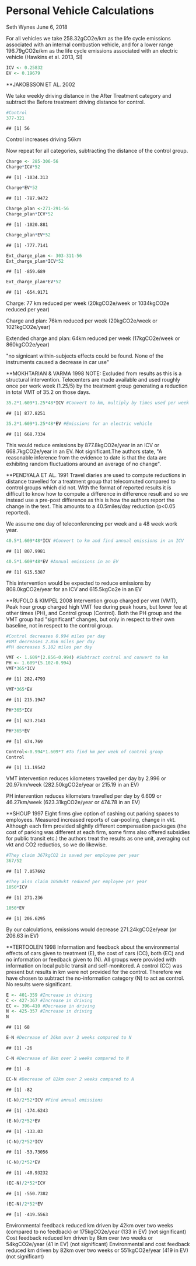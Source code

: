 Personal Vehicle Calculations
================
Seth Wynes
June 6, 2018

For all vehicles we take 258.32gCO2e/km as the life cycle emissions associated with an internal combustion vehicle, and for a lower range 196.79gCO2e/km as the life cycle emissions associated with an electric vehicle (Hawkins et al. 2013, SI)

``` r
ICV <- 0.25832
EV <- 0.19679
```

\*\*JAKOBSSON ET AL. 2002

We take weekly driving distance in the After Treatment category and subtract the Before treatment driving distance for control.

``` r
#Control
377-321
```

    ## [1] 56

Control increases driving 56km

Now repeat for all categories, subtracting the distance of the control group.

``` r
Charge <- 285-306-56
Charge*ICV*52
```

    ## [1] -1034.313

``` r
Charge*EV*52
```

    ## [1] -787.9472

``` r
Charge_plan <-271-291-56
Charge_plan*ICV*52
```

    ## [1] -1020.881

``` r
Charge_plan*EV*52
```

    ## [1] -777.7141

``` r
Ext_charge_plan <- 303-311-56
Ext_charge_plan*ICV*52
```

    ## [1] -859.689

``` r
Ext_charge_plan*EV*52
```

    ## [1] -654.9171

Charge: 77 km reduced per week (20kgCO2e/week or 1034kgCO2e reduced per year)

Charge and plan: 76km reduced per week (20kgCO2e/week or 1021kgCO2e/year)

Extended charge and plan: 64km reduced per week (17kgCO2e/week or 860kgCO2e/year)

"no signicant within-subjects effects could be found. None of the instruments caused a decrease in car use"

\*\*MOKHTARIAN & VARMA 1998 NOTE: Excluded from results as this is a structural intervention. Telecenters are made available and used roughly once per work week (1.25/5) by the treatment group generating a reduction in total VMT of 35.2 on those days.

``` r
35.2*1.609*1.25*48*ICV #Convert to km, multiply by times used per week and assume a 48 week work year
```

    ## [1] 877.8251

``` r
35.2*1.609*1.25*48*EV #Emissions for an electric vehicle
```

    ## [1] 668.7334

This would reduce emissions by 877.8kgCO2e/year in an ICV or 668.7kgCO2e/year in an EV. Not significant.The authors state, "A reasonable inference from the evidence to date is that the data are exhibitng random fluctuations around an average of no change".

\*\*PENDYALA ET AL. 1991 Travel diaries are used to compute reductions in distance travelled for a treatment group that telecomuted compared to control groups which did not. With the format of reported results it is difficult to know how to compute a difference in difference result and so we instead use a pre-post difference as this is how the authors report the change in the text. This amounts to a 40.5miles/day reduction (p&lt;0.05 reported).

We assume one day of teleconferencing per week and a 48 week work year.

``` r
40.5*1.609*48*ICV #Convert to km and find annual emissions in an ICV
```

    ## [1] 807.9981

``` r
40.5*1.609*48*EV #Annual emissions in an EV
```

    ## [1] 615.5387

This intervention would be expected to reduce emissions by 808.0kgCO2e/year for an ICV and 615.5kgCo2e in an EV

\*\*RUFOLO & KIMPEL 2008 Intervention group charged per vmt (VMT), Peak hour group charged high VMT fee during peak hours, but lower fee at other times (PH), and Control group (Control). Both the PH group and the VMT group had "significant" changes, but only in respect to their own baseline, not in respect to the control group.

``` r
#Control decreases 0.994 miles per day
#VMT decreases 2.856 miles per day
#PH decreases 5.102 miles per day

VMT <- 1.609*(2.856-0.994) #Subtract control and convert to km
PH <- 1.609*(5.102-0.994)
VMT*365*ICV
```

    ## [1] 282.4793

``` r
VMT*365*EV
```

    ## [1] 215.1947

``` r
PH*365*ICV
```

    ## [1] 623.2143

``` r
PH*365*EV
```

    ## [1] 474.769

``` r
Control<-0.994*1.609*7 #To find km per week of control group
Control
```

    ## [1] 11.19542

VMT intervention reduces kilometers travelled per day by 2.996 or 20.97km/week (282.50kgCO2e/year or 215.19 in an EV)

PH intervention reduces kilometers travelled per day by 6.609 or 46.27km/week (623.31kgCO2e/year or 474.78 in an EV)

\*\*SHOUP 1997 Eight firms give option of cashing out parking spaces to employees. Measured increased reports of car-pooling, change in vkt. Although each firm provided slightly different compensation packages (the cost of parking was different at each firm, some firms also offered subsidies for public transit etc.) the authors treat the results as one unit, averaging out vkt and CO2 reductios, so we do likewise.

``` r
#They claim 367kgCO2 is saved per employee per year
367/52
```

    ## [1] 7.057692

``` r
#They also claim 1050vkt reduced per employee per year
1050*ICV
```

    ## [1] 271.236

``` r
1050*EV
```

    ## [1] 206.6295

By our calculations, emissions would decrease 271.24kgCO2e/year (or 206.63 in EV)

\*\*TERTOOLEN 1998 Information and feedback about the environmental effects of cars given to treatment (E), the cost of cars (CC), both (EC) and no information or feedback given to (N). All groups were provided with information on local public transit and self-monitored. A control (CC) was present but results in km were not provided for the control. Therefore we have chosen to subtract the no-information category (N) to act as control. No results were significant.

``` r
E <- 401-359 #Increase in driving 
C <- 427-367 #Increase in driving
EC <- 396-410 #Decrease in driving
N <- 425-357 #Increase in driving
N
```

    ## [1] 68

``` r
E-N #Decrease of 26km over 2 weeks compared to N
```

    ## [1] -26

``` r
C-N #Decrease of 8km over 2 weeks compared to N
```

    ## [1] -8

``` r
EC-N #Decrease of 82km over 2 weeks compared to N
```

    ## [1] -82

``` r
(E-N)/2*52*ICV #Find annual emissions
```

    ## [1] -174.6243

``` r
(E-N)/2*52*EV 
```

    ## [1] -133.03

``` r
(C-N)/2*52*ICV
```

    ## [1] -53.73056

``` r
(C-N)/2*52*EV
```

    ## [1] -40.93232

``` r
(EC-N)/2*52*ICV 
```

    ## [1] -550.7382

``` r
(EC-N)/2*52*EV 
```

    ## [1] -419.5563

Environmental feedback reduced km driven by 42km over two weeks (compared to no feedback) or 175kgCO2e/year (133 in EV) (not significant) Cost feedback reduced km driven by 8km over two weeks or 54kgCO2e/year (41 in EV) (not significant) Environmental and cost feedback reduced km driven by 82km over two weeks or 551kgCO2e/year (419 in EV) (not significant)
